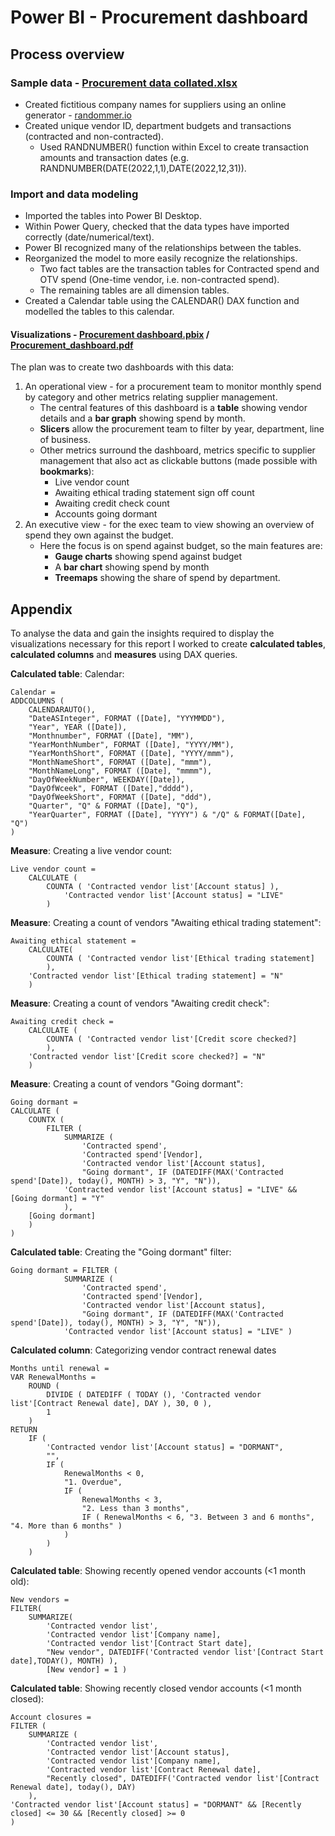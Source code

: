 # Power BI - Procurement dashboard

## Process overview
### Sample data - [Procurement data collated.xlsx](Procurement%20data%20collated.xlsx)
* Created fictitious company names for suppliers using an online generator - [randommer.io](https://randommer.io/random-business-names)
* Created unique vendor ID, department budgets and transactions (contracted and non-contracted).
    * Used RANDNUMBER() function within Excel to create transaction amounts and transaction dates (e.g. RANDNUMBER(DATE(2022,1,1),DATE(2022,12,31)).

### Import and data modeling
* Imported the tables into Power BI Desktop.
* Within Power Query, checked that the data types have imported correctly (date/numerical/text).
* Power BI recognized many of the relationships between the tables.
* Reorganized the model to more easily recognize the relationships.
    * Two fact tables are the transaction tables for Contracted spend and OTV spend (One-time vendor, i.e. non-contracted spend).
    * The remaining tables are all dimension tables.
* Created a Calendar table using the CALENDAR() DAX function and modelled the tables to this calendar.

#### Visualizations - [Procurement dashboard.pbix](Procurement%20dashboard.pbix) / [Procurement_dashboard.pdf](https://drive.google.com/file/d/1rbF_0xmT34H7F5cI4WVjZtjp-Us_iRmF/view?usp=sharing)

The plan was to create two dashboards with this data:
1. An operational view - for a procurement team to monitor monthly spend by category and other metrics relating supplier management.
    * The central features of this dashboard is a **table** showing vendor details and a **bar graph** showing spend by month.
    * **Slicers** allow the procurement team to filter by year, department, line of business.
    * Other metrics surround the dashboard, metrics specific to supplier management that also act as clickable buttons (made possible with **bookmarks**):
        * Live vendor count
        * Awaiting ethical trading statement sign off count
        * Awaiting credit check count
        * Accounts going dormant
2. An executive view -  for the exec team to view showing an overview of spend they own against the budget.
    * Here the focus is on spend against budget, so the main features are:
        *  **Gauge charts** showing spend against budget
        *  A **bar chart** showing spend by month
        *  **Treemaps** showing the share of spend by department.

## Appendix

To analyse the data and gain the insights required to display the visualizations necessary for this report I worked to create **calculated tables**, **calculated columns** and **measures** using DAX queries.

**Calculated table**: Calendar:
```DAX
Calendar =
ADDCOLUMNS (
    CALENDARAUTO(),
    "DateASInteger", FORMAT ([Date], "YYYMMDD"),
    "Year", YEAR ([Date]),
    "Monthnumber", FORMAT ([Date], "MM"),
    "YearMonthNumber", FORMAT ([Date], "YYYY/MM"),
    "YearMonthShort", FORMAT ([Date], "YYYY/mmm"),
    "MonthNameShort", FORMAT ([Date], "mmm"),
    "MonthNameLong", FORMAT ([Date], "mmmm"),
    "DayOfWeekNumber", WEEKDAY([Date]),
    "DayOfWceek", FORMAT ([Date],"dddd"),
    "DayOfWeekShort", FORMAT ([Date], "ddd"),
    "Quarter", "Q" & FORMAT ([Date], "Q"),
    "YearQuarter", FORMAT ([Date], "YYYY") & "/Q" & FORMAT([Date], "Q")
)
```
**Measure**: Creating a live vendor count:
```DAX
Live vendor count =
    CALCULATE (
        COUNTA ( 'Contracted vendor list'[Account status] ),
            'Contracted vendor list'[Account status] = "LIVE"
        )
```

**Measure**: Creating a count of vendors "Awaiting ethical trading statement":
```DAX
Awaiting ethical statement =
    CALCULATE(
        COUNTA ( 'Contracted vendor list'[Ethical trading statement]
        ),
    'Contracted vendor list'[Ethical trading statement] = "N"
    )
```

**Measure**: Creating a count of vendors "Awaiting credit check":
```DAX
Awaiting credit check =
    CALCULATE (
        COUNTA ( 'Contracted vendor list'[Credit score checked?]
        ),
    'Contracted vendor list'[Credit score checked?] = "N"
    )
```

**Measure**: Creating a count of vendors "Going dormant":
```DAX
Going dormant =
CALCULATE (
    COUNTX (
        FILTER (
            SUMMARIZE (
                'Contracted spend',
                'Contracted spend'[Vendor],
                'Contracted vendor list'[Account status],
                "Going dormant", IF (DATEDIFF(MAX('Contracted spend'[Date]), today(), MONTH) > 3, "Y", "N")),
            'Contracted vendor list'[Account status] = "LIVE" && [Going dormant] = "Y"
            ),
    [Going dormant]
    )
)
```

**Calculated table**: Creating the "Going dormant" filter:
```DAX
Going dormant = FILTER (
            SUMMARIZE (
                'Contracted spend',
                'Contracted spend'[Vendor],
                'Contracted vendor list'[Account status],
                "Going dormant", IF (DATEDIFF(MAX('Contracted spend'[Date]), today(), MONTH) > 3, "Y", "N")),
            'Contracted vendor list'[Account status] = "LIVE" )
```

**Calculated column**: Categorizing vendor contract renewal dates
```DAX
Months until renewal =
VAR RenewalMonths =
    ROUND (
        DIVIDE ( DATEDIFF ( TODAY (), 'Contracted vendor list'[Contract Renewal date], DAY ), 30, 0 ),
        1
    )
RETURN
    IF (
        'Contracted vendor list'[Account status] = "DORMANT",
        "",
        IF (
            RenewalMonths < 0,
            "1. Overdue",
            IF (
                RenewalMonths < 3,
                "2. Less than 3 months",
                IF ( RenewalMonths < 6, "3. Between 3 and 6 months", "4. More than 6 months" )
            )
        )
    )
```

**Calculated table**: Showing recently opened vendor accounts (<1 month old):
```DAX
New vendors =
FILTER(
    SUMMARIZE(
        'Contracted vendor list',
        'Contracted vendor list'[Company name],
        'Contracted vendor list'[Contract Start date],
        "New vendor", DATEDIFF('Contracted vendor list'[Contract Start date],TODAY(), MONTH) ),
        [New vendor] = 1 )
```

**Calculated table**: Showing recently closed vendor accounts (<1 month closed):
```DAX
Account closures =
FILTER (
    SUMMARIZE (
        'Contracted vendor list',
        'Contracted vendor list'[Account status],
        'Contracted vendor list'[Company name],
        'Contracted vendor list'[Contract Renewal date],
        "Recently closed", DATEDIFF('Contracted vendor list'[Contract Renewal date], today(), DAY)
    ),
'Contracted vendor list'[Account status] = "DORMANT" && [Recently closed] <= 30 && [Recently closed] >= 0
)
```
